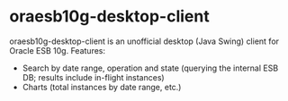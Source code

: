 # oraesb10g-desktop-client

oraesb10g-desktop-client is an unofficial desktop (Java Swing) client for Oracle ESB 10g. Features:

* Search by date range, operation and state (querying the internal ESB DB; results include in-flight instances)
* Charts (total instances by date range, etc.)
